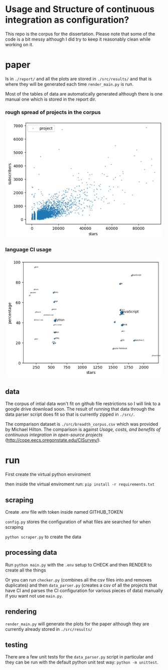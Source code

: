 # Usage and Structure of continuous integration as configuration?

This repo is the corpus for the dissertation. Please note that some of the code is a bit messy although I did try to keep it reasonably clean while working on it. 


# paper
Is in `./report/` and all the plots are stored in `./src/results/` and that is where they will be generated each time `render_main.py` is run.

Most of the tables of data are automatically generated although there is one manual one which is stored in the report dir.

### rough spread of projects in the corpus
![rough spread of CI](src/results/sub%20vs%20stars.png)

### language CI usage
![language CI usage](src/results/languages-scatter-CI.png)


## data

The corpus of intial data won't fit on github file restrictions so I will link to a google drive download soon. The result of running that data through the data parser script does fit so that is currently zipped in `./src/`.

The comparison dataset is `./src/breadth_corpus.csv` which was provided by Michael Hilton. The comparison is against *Usage, costs, and benefits of continuous integration in open-source projects* (http://cope.eecs.oregonstate.edu/CISurvey/).

# run
First create the virtual python enviroment 

then inside the virtual enviroment run: `pip install -r requirements.txt`

## scraping
Create .env file with token inside named GITHUB_TOKEN

`config.py` stores the configuration of what files are searched for when scraping

`python scraper.py` to create the data 


## processing data
Run `python main.py` with the `.env` setup to CHECK and then RENDER to create all the things

Or you can run `checker.py` (combines all the csv files into and removes duplicates) and then `data_parser.py` (creates a csv of all the projects that have CI and parses the CI configuration for various pieces of data) manually if you want not use `main.py`.


## rendering

`render_main.py` will generate the plots for the paper although they are currently already stored in `./src/results/`

## testing
There are a few unit tests for the `data_parser.py` script in particular and they can be run with the default python unit test way: `python -m unittest`.


